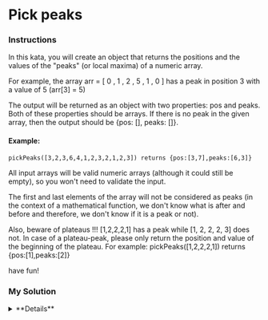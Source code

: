 # Pick peaks

### Instructions

In this kata, you will create an object that returns the positions and the values of the "peaks" (or local maxima) of a numeric array.

For example, the array arr = [ 0 , 1 , 2 , 5 , 1 , 0 ] has a peak in position 3 with a value of 5 (arr[3] = 5)

The output will be returned as an object with two properties: pos and peaks. Both of these properties should be arrays. If there is no peak in the given array, then the output should be {pos: [], peaks: []}.

#### Example: 

```
pickPeaks([3,2,3,6,4,1,2,3,2,1,2,3]) returns {pos:[3,7],peaks:[6,3]}
```

All input arrays will be valid numeric arrays (although it could still be empty), so you won't need to validate the input.

The first and last elements of the array will not be considered as peaks (in the context of a mathematical function, we don't know what is after and before and therefore, we don't know if it is a peak or not).

Also, beware of plateaus !!! [1,2,2,2,1] has a peak while [1, 2, 2, 2, 3] does not. In case of a plateau-peak, please only return the position and value of the beginning of the plateau. For example: pickPeaks([1,2,2,2,1]) returns {pos:[1],peaks:[2]}

have fun!

### My Solution

<details>
  <summary>**Details**</summary>
  <p>
```js
function pickPeaks(arr){
  const result = {pos: [], peaks: []};
  
  if(arr.length > 2){
    let pos = -1;
    for(i=1; i<arr.length; i++){
      if(arr[i] > arr[i-1]){
        pos = i;
      } else if(result.pos.indexOf(pos) === -1 && arr[pos] > arr[i] && pos !== -1) {
        result.pos.push(pos);
        result.peaks.push(arr[pos]);
      }
    }
  }
  
  return result;
}
```
  </p>
</details>
